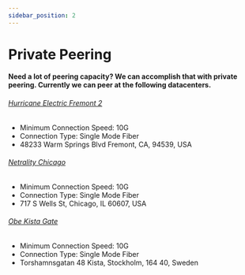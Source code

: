 ```yaml
---
sidebar_position: 2
---
```


# Private Peering

#### Need a lot of peering capacity? We can accomplish that with private peering. Currently we can peer at the following datacenters.

###### [Hurricane Electric Fremont 2](https://www.peeringdb.com/fac/547)
* Minimum Connection Speed: 10G
* Connection Type: Single Mode Fiber
* 48233 Warm Springs Blvd Fremont, CA, 94539, USA


###### [Netrality Chicago](https://www.peeringdb.com/fac/3398)
* Minimum Connection Speed: 10G
* Connection Type: Single Mode Fiber
* 717 S Wells St, Chicago, IL 60607, USA

###### [Obe Kista Gate](https://www.peeringdb.com/fac/5544)
* Minimum Connection Speed: 10G
* Connection Type: Single Mode Fiber
* Torshamnsgatan 48 Kista, Stockholm, 164 40, Sweden